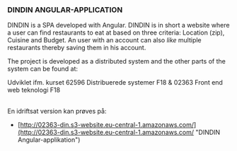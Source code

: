 <h3>DINDIN ANGULAR-APPLICATION</h3>

DINDIN is a SPA developed with Angular. 
DINDIN is in short a website where a user can find restaurants to eat at based on three criteria: Location (zip), Cuisine and Budget. An user with an account can also <i>like</i> multiple restaurants thereby saving them in his account. 

The project is developed as a distributed system and the other parts of the system can be found at:

Udviklet ifm. kurset 62596 Distribuerede systemer F18 & 02363 Front end web teknologi F18

<br>En idriftsat version kan prøves på:<br>
- [http://02363-din.s3-website.eu-central-1.amazonaws.com/](http://02363-din.s3-website.eu-central-1.amazonaws.com/ "DINDIN Angular-applikation")


